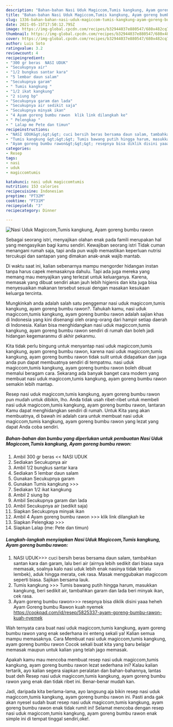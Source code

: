 ```yaml
---
description: "Bahan-bahan Nasi Uduk Magiccom,Tumis kangkung, Ayam goreng bumbu rawon Sederhana dan Mudah Dibuat"
title: "Bahan-bahan Nasi Uduk Magiccom,Tumis kangkung, Ayam goreng bumbu rawon Sederhana dan Mudah Dibuat"
slug: 1336-bahan-bahan-nasi-uduk-magiccom-tumis-kangkung-ayam-goreng-bumbu-rawon-sederhana-dan-mudah-dibuat
date: 2021-05-15T17:50:12.795Z
image: https://img-global.cpcdn.com/recipes/b32944037e880547/680x482cq70/nasi-uduk-magiccomtumis-kangkung-ayam-goreng-bumbu-rawon-foto-resep-utama.jpg
thumbnail: https://img-global.cpcdn.com/recipes/b32944037e880547/680x482cq70/nasi-uduk-magiccomtumis-kangkung-ayam-goreng-bumbu-rawon-foto-resep-utama.jpg
cover: https://img-global.cpcdn.com/recipes/b32944037e880547/680x482cq70/nasi-uduk-magiccomtumis-kangkung-ayam-goreng-bumbu-rawon-foto-resep-utama.jpg
author: Luis Soto
ratingvalue: 3.2
reviewcount: 4
recipeingredient:
- "300 gr beras  NASI UDUK"
- "Secukupnya air"
- "1/2 bungkus santar kara"
- "5 lembar daun salam"
- "Secukupnya garam"
- " Tumis kangkung "
- "1/2 ikat kangkung"
- "2 siung bp"
- "Secukupnya garam dan lada"
- "Secukupnya air sedikit saja"
- "Secukupnya minyak ikan"
- "4 Ayam goreng bumbu rawon  klik link dilangkah ke"
- " Pelengkap "
- " Lalap me Pete dan timun"
recipeinstructions:
- "NASI UDUK&gt;&gt;&gt; cuci bersih beras bersama daun salam, tambahkan santan kara dan garam, lalu beri air (airnya lebih sedikit dari biasa saya memasak, soalnya kalo nasi uduk lebih enak nasinya tidak terlalu lembek), aduk hingga merata, cek rasa. Masak menggubakan magiccom seperti biasa. Sajikan bersama lauk."
- "Tumis kangkung &gt;&gt;&gt; Tumis bawang putih hingga harum, masukkan kangkung, beri sedikit air, tambahkan garam dan lada beri minyak ikan, cek rasa."
- "Ayam goreng bumbu rawon&gt;&gt;&gt; resepnya bisa diklik disini yaaa heheh Ayam Goreng bumbu Rawon kuah nyemek https://cookpad.com/id/resep/5825337-ayam-goreng-bumbu-rawon-kuah-nyemek"
categories:
- Resep
tags:
- nasi
- uduk
- magiccomtumis

katakunci: nasi uduk magiccomtumis 
nutrition: 153 calories
recipecuisine: Indonesian
preptime: "PT32M"
cooktime: "PT31M"
recipeyield: "3"
recipecategory: Dinner

---
```



![Nasi Uduk Magiccom,Tumis kangkung, Ayam goreng bumbu rawon](https://img-global.cpcdn.com/recipes/b32944037e880547/680x482cq70/nasi-uduk-magiccomtumis-kangkung-ayam-goreng-bumbu-rawon-foto-resep-utama.jpg)

Sebagai seorang istri, menyajikan olahan enak pada famili merupakan hal yang mengasyikan bagi kamu sendiri. Kewajiban seorang istri Tidak cuman menangani rumah saja, tapi anda pun wajib memastikan keperluan nutrisi tercukupi dan santapan yang dimakan anak-anak wajib mantab.

Di waktu  saat ini, kalian sebenarnya mampu mengorder hidangan instan tanpa harus capek memasaknya dahulu. Tapi ada juga mereka yang memang mau menyajikan yang terlezat untuk keluarganya. Karena, memasak yang dibuat sendiri akan jauh lebih higienis dan kita juga bisa menyesuaikan makanan tersebut sesuai dengan masakan kesukaan keluarga tercinta. 



Mungkinkah anda adalah salah satu penggemar nasi uduk magiccom,tumis kangkung, ayam goreng bumbu rawon?. Tahukah kamu, nasi uduk magiccom,tumis kangkung, ayam goreng bumbu rawon adalah sajian khas di Indonesia yang kini disenangi oleh orang-orang dari hampir setiap daerah di Indonesia. Kalian bisa menghidangkan nasi uduk magiccom,tumis kangkung, ayam goreng bumbu rawon sendiri di rumah dan boleh jadi hidangan kegemaranmu di akhir pekanmu.

Kita tidak perlu bingung untuk menyantap nasi uduk magiccom,tumis kangkung, ayam goreng bumbu rawon, karena nasi uduk magiccom,tumis kangkung, ayam goreng bumbu rawon tidak sulit untuk didapatkan dan juga anda pun dapat membuatnya sendiri di tempatmu. nasi uduk magiccom,tumis kangkung, ayam goreng bumbu rawon boleh dibuat memalui beragam cara. Sekarang ada banyak banget cara modern yang membuat nasi uduk magiccom,tumis kangkung, ayam goreng bumbu rawon semakin lebih mantap.

Resep nasi uduk magiccom,tumis kangkung, ayam goreng bumbu rawon pun mudah untuk dibikin, lho. Anda tidak usah ribet-ribet untuk membeli nasi uduk magiccom,tumis kangkung, ayam goreng bumbu rawon, lantaran Kamu dapat menghidangkan sendiri di rumah. Untuk Kita yang akan membuatnya, di bawah ini adalah cara untuk membuat nasi uduk magiccom,tumis kangkung, ayam goreng bumbu rawon yang lezat yang dapat Anda coba sendiri.

<!--inarticleads1-->

##### Bahan-bahan dan bumbu yang diperlukan untuk pembuatan Nasi Uduk Magiccom,Tumis kangkung, Ayam goreng bumbu rawon:

1. Ambil 300 gr beras &lt;&lt; NASI UDUK
1. Sediakan Secukupnya air
1. Ambil 1/2 bungkus santar kara
1. Sediakan 5 lembar daun salam
1. Gunakan Secukupnya garam
1. Gunakan  Tumis kangkung &gt;&gt;&gt;
1. Sediakan 1/2 ikat kangkung
1. Ambil 2 siung bp
1. Ambil Secukupnya garam dan lada
1. Ambil Secukupnya air (sedikit saja)
1. Siapkan Secukupnya minyak ikan
1. Ambil 4 Ayam goreng bumbu rawon &gt;&gt;&gt; klik link dilangkah ke
1. Siapkan  Pelengkap &gt;&gt;&gt;
1. Siapkan  Lalap (me: Pete dan timun)




<!--inarticleads2-->

##### Langkah-langkah menyiapkan Nasi Uduk Magiccom,Tumis kangkung, Ayam goreng bumbu rawon:

1. NASI UDUK&gt;&gt;&gt; cuci bersih beras bersama daun salam, tambahkan santan kara dan garam, lalu beri air (airnya lebih sedikit dari biasa saya memasak, soalnya kalo nasi uduk lebih enak nasinya tidak terlalu lembek), aduk hingga merata, cek rasa. Masak menggubakan magiccom seperti biasa. Sajikan bersama lauk.
1. Tumis kangkung &gt;&gt;&gt; Tumis bawang putih hingga harum, masukkan kangkung, beri sedikit air, tambahkan garam dan lada beri minyak ikan, cek rasa.
1. Ayam goreng bumbu rawon&gt;&gt;&gt; resepnya bisa diklik disini yaaa heheh Ayam Goreng bumbu Rawon kuah nyemek https://cookpad.com/id/resep/5825337-ayam-goreng-bumbu-rawon-kuah-nyemek




Wah ternyata cara buat nasi uduk magiccom,tumis kangkung, ayam goreng bumbu rawon yang enak sederhana ini enteng sekali ya! Kalian semua mampu memasaknya. Cara Membuat nasi uduk magiccom,tumis kangkung, ayam goreng bumbu rawon Cocok sekali buat kita yang baru belajar memasak maupun untuk kalian yang telah jago memasak.

Apakah kamu mau mencoba membuat resep nasi uduk magiccom,tumis kangkung, ayam goreng bumbu rawon lezat sederhana ini? Kalau kalian tertarik, ayo kalian segera siapkan peralatan dan bahan-bahannya, lantas buat deh Resep nasi uduk magiccom,tumis kangkung, ayam goreng bumbu rawon yang enak dan tidak ribet ini. Benar-benar mudah kan. 

Jadi, daripada kita berlama-lama, ayo langsung aja bikin resep nasi uduk magiccom,tumis kangkung, ayam goreng bumbu rawon ini. Pasti anda gak akan nyesel sudah buat resep nasi uduk magiccom,tumis kangkung, ayam goreng bumbu rawon enak tidak rumit ini! Selamat mencoba dengan resep nasi uduk magiccom,tumis kangkung, ayam goreng bumbu rawon enak simple ini di tempat tinggal sendiri,oke!.

